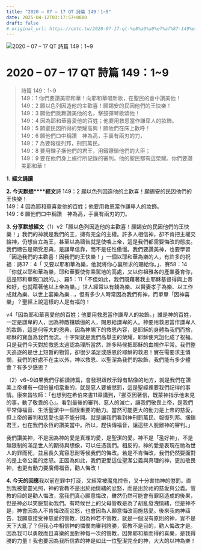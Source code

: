 ```yaml
---
title: "2020 – 07 – 17 QT 詩篇 149：1~9"
date: 2025-04-12T03:17:57+0800
draft: false
# original_url: https://cmtc.tw/2020-07-17-qt-%e8%a9%a9%e7%af%87-149%ef%bc%9a19
---
```


![2020 – 07 – 17 QT 詩篇 149：1~9](/images/qt.jpg   "2020 – 07 – 17 QT 詩篇 149：1~9")

# 2020 – 07 – 17 QT 詩篇 149：1~9

> 詩篇 149：1~9  
> 149：1 你們要讚美耶和華！向耶和華唱新歌，在聖民的會中讚美他！  
> 149：2 願以色列因造他的主歡喜！願錫安的民因他們的王快樂！  
> 149：3 願他們跳舞讚美他的名，擊鼓彈琴歌頌他！  
> 149：4 因為耶和華喜愛他的百姓；他要用救恩當作謙卑人的妝飾。  
> 149：5 願聖民因所得的榮耀高興！願他們在床上歡呼！  
> 149：6 願他們口中稱讚　神為高，手裏有兩刃的刀，  
> 149：7 為要報復列邦，刑罰萬民。  
> 149：8 要用鍊子捆他們的君王，用鐵鐐鎖他們的大臣；  
> 149：9 要在他們身上施行所記錄的審判。他的聖民都有這榮耀。你們要讚美耶和華！

**1.** **經文誦讀**

**2. 今天默想****經文**詩 149：2 願以色列因造他的主歡喜！願錫安的民因他們的王快樂！  
149：4 因為耶和華喜愛他的百姓；他要用救恩當作謙卑人的妝飾。  
149：6 願他們口中稱讚　神為高，手裏有兩刃的刀。

**3. 分享默想經文**（1）v2「願以色列因造他的主歡喜！願錫安的民因他們的王快樂！」我們的神就是我們的王，擁有完全的主權。許多人相信神，卻不肯把主權交給神，仍想自立為王，甚至以為禱告就是使喚上帝，這是我們都需要悔改的態度。我們禱告是領受恩典，是謙卑信靠，而不是任性傲慢。我們要讚美神，也要學習 「因造我們的主歡喜！因我們的王快樂！」一個以耶和華為樂的人，有許多的祝福：詩37：4「 又要以耶和華為樂，他就將你心裏所求的賜給你。」、賽58：14「你就以耶和華為樂，耶和華要使你乘駕地的高處，又以你祖雅各的產業養育你，這是耶和華親口說的。」、羅5：11「不但如此，我們既藉著我主耶穌基督得與上帝和好，也就藉著他以上帝為樂。」世人經常以有錢為樂、以賢妻孝子為樂、以工作成就為樂、以世上宴樂為樂…，但有多少人時常因為我們有神，而單單「因神喜樂」？聖經上說這樣的人是有福的！

v4「因為耶和華喜愛他的百姓；他要用救恩當作謙卑人的妝飾。」誰是神的百姓，一定是謙卑的人，因為神敵擋驕傲的人，賜恩給謙卑的人。神要用救恩當作謙卑人的妝飾，這是何等大的恩典，因為神賜下的救恩內容，是耶穌的身體為我們而捨，耶穌的寶血為我們而流。十字架就是我們高舉主的榮耀，耶穌使咒詛化成了祝福。只是我們今天對於救恩太過認為理所當然，許多時候把耶穌的血視作平常。我們整天追逐的是世上短暫的物質，卻很少滿足或感恩於耶穌的救恩！實在需要求主憐憫，我們的好處不在主以外，神以救恩、以聖潔為我們的妝飾，我們能有多少體會？有多少感恩？

（2）v6~9如果我們仔細讀詩篇，會發現跟啟示錄有點像的地方，就是我們在讚美上帝裡有一個份量相當重的，就是惡人要被懲罰，這是聖經裡要我們記得的事情。康來昌牧師：「也想到在希伯來書11章講到，『挪亞因著信，既蒙神指示他未見的事，動了敬畏的心』。看到最後的審判、惡人的滅亡，讓我們敬畏上帝，是我們平常傳福音、生活聖潔中一個很重要的動力。當然可能更大的動力是上帝的慈愛，但上帝的審判和慈愛也是不能分開。就是讓我們看到神刑罰萬民、報復列邦、捆鎖君王，也在我們永恆的讚美當中。所以，趕快傳福音，讓這些人脫離神的審判。」

我們讚美神，不是因為神的愛是真理的愛，是聖潔的愛。神不是「濫好神」，不是無限制的滿足世人的期待與想像，可以任憑我們。相反的，神的愛是表現在祂為世人的罪而死，並且長久寬容忍耐等候我們的悔改。若是不肯悔改，我們仍然要面對的是上帝公義的忿怒。正因為如此，我們更愛這位聖潔公義與真理的神，更加敬畏神，也更有動力要廣傳福音，勸人悔改！

**4. 今天的回應**我以前在罪中打滾，又經常被魔鬼控告，又十分害怕神的懲罰。直到我被聖靈光照，神的管教不是出於祂情緒的忿怒，而是出於祂的慈愛與公義。管教的目的是勸人悔改，當我們真心願意悔改，雖然仍然可能會有罪惡造成的後果，但是神必以笑臉幫助我們。有時候世上的父母管教是為了胡亂發洩情緒，但是神不是，神會因為人不肯悔改而忿怒，也會因為人願意悔改而施慈愛。後來我向神禱告，我願意接受神慈愛的管教，因為神若不管教，就是一個沒有原則的神，豈不是天下大亂了？但我心中相信神的憐憫向審判誇勝，管教不是目的，勸人悔改才是。因為我可以勇敢而且喜樂的面對神每一次的管教，因靠耶和華而得的喜樂，是我得勝的力量！我也要因為我所信靠的神是如此一位聖潔完全的神，大大的以神為樂！